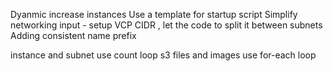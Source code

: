 Dyanmic increase instances
Use a template for startup script
Simplify networking input - setup VCP CIDR , let the code to split it between subnets
Adding consistent name prefix

instance and subnet use count loop
s3 files and images use for-each loop
